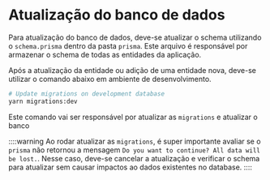 # Atualização do banco de dados

Para atualização do banco de dados, deve-se atualizar o schema utilizando o `schema.prisma` dentro da pasta `prisma`. Este arquivo é responsável por armazenar o schema de todas as entidades da aplicação.

Após a atualização da entidade ou adição de uma entidade nova, deve-se utilizar o comando abaixo em ambiente de desenvolvimento.

```bash
# Update migrations on development database
yarn migrations:dev
```

Este comando vai ser responsável por atualizar as `migrations` e atualizar o banco

::::warning
Ao rodar atualizar as `migrations`, é super importante avaliar se o `prisma` não retornou a mensagem `Do you want to continue? All data will be lost.`.
Nesse caso, deve-se cancelar a atualização e verificar o schema para atualizar sem causar impactos ao dados existentes no database.
::::

